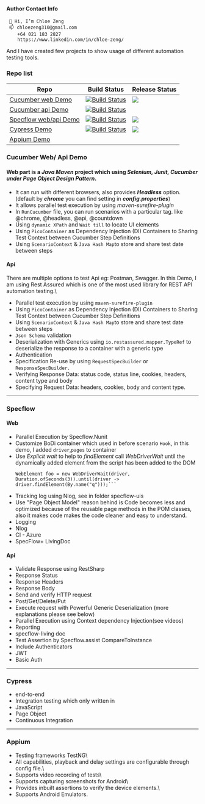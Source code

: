 <!---
chloeboss/chloeboss is a ✨ special ✨ repository because its `README.md` (this file) appears on your GitHub profile.
You can click the Preview link to take a look at your changes.
--->

#### Author Contact Info
```
 👋 Hi, I’m Chloe Zeng
 📫 chloezeng310@gmail.com
    +64 021 183 2827
    https://www.linkedin.com/in/chloe-zeng/
```

And I have created few projects to show usage of different automation testing tools.

### Repo list

| Repo          | Build Status  |Release Status|
| ------------- | ------------- |------------- |
| [Cucumber web Demo](https://github.com/chloeboss/cucumber-bdd-demo)| [![Build Status](https://dev.azure.com/chlozeng/MyFirstProject/_apis/build/status/chloeboss.cucumber-bdd-demo?branchName=master)](https://dev.azure.com/chlozeng/MyFirstProject/_build/latest?definitionId=11&branchName=master) |<a href="https://dev.azure.com/chlozeng/MyFirstProject/_dashboards/dashboard/0b27603f-ca0a-4ddd-a108-85bae3788ac8"><img src="https://vsrm.dev.azure.com/chlozeng/_apis/public/Release/badge/d03ef986-5372-4396-a097-e68e1d803625/14/14"/>|
| [Cucumber api Demo](https://github.com/chloeboss/cucumber-api-demo)| [![Build Status](https://dev.azure.com/chlozeng/MyFirstProject/_apis/build/status/chloeboss.cucumber-api-demo?branchName=develop)](https://dev.azure.com/chlozeng/MyFirstProject/_build/latest?definitionId=13&branchName=develop) ||
| [Specflow web/api Demo](https://github.com/chloeboss/specflow-demo)| [![Build Status](https://dev.azure.com/chlozeng/MyFirstProject/_apis/build/status/chloeboss.specflow-demo?branchName=master)](https://dev.azure.com/chlozeng/MyFirstProject/_build/latest?definitionId=10&branchName=master)|<a href="https://dev.azure.com/chlozeng/MyFirstProject/_dashboards/dashboard/0b27603f-ca0a-4ddd-a108-85bae3788ac8"><img src="https://vsrm.dev.azure.com/chlozeng/_apis/public/Release/badge/d03ef986-5372-4396-a097-e68e1d803625/15/15"/>|
| [Cypress Demo](https://github.com/chloeboss/cypressTest)| [![Build Status](https://dev.azure.com/chlozeng/MyFirstProject/_apis/build/status/chloeboss.cypressTest?branchName=master)](https://dev.azure.com/chlozeng/MyFirstProject/_build/latest?definitionId=9&branchName=master)|<a href="https://dev.azure.com/chlozeng/MyFirstProject/_dashboards/dashboard/0b27603f-ca0a-4ddd-a108-85bae3788ac8"><img src="https://vsrm.dev.azure.com/chlozeng/_apis/public/Release/badge/d03ef986-5372-4396-a097-e68e1d803625/12/12"/>|
|[Appium Demo](https://github.com/chloeboss/appiumTests)|||


### Cucumber Web/ Api Demo
#### Web part is a _Java Maven_ project which using _Selenium, Junit, Cucumber under Page Object Design Pattern_.
* It can run with different browsers, also provides **_Headless_** option.
  (default by **_chrome_** you can find setting in **_config.properties_**)
* It allows parallel test execution by using _maven-surefire-plugin_
* In `RunCucumber` file, you can run scenarios with a particular tag. like @chrome, @headless, @api, @countdown
* Using `dynamic XPath` and `Wait till` to locate UI elements
* Using `PicoContainer` as Dependency Injection (DI) Containers to Sharing Test Context between Cucumber Step Definitions
* Using `ScenarioContext` & `Java Hash Map`to store and share test date between steps


#### Api
There are multiple options to test Api eg: Postman, Swagger. In this Demo, I am using Rest Assured which is one of the most used library for REST API automation testing.\
* Parallel test execution by using `maven-surefire-plugin`
* Using `PicoContainer` as Dependency Injection (DI) Containers to Sharing Test Context between Cucumber Step Definitions
* Using `ScenarioContext` & `Java Hash Map`to store and share test date between steps
* `Json Schema` validation
* Deserialization with Generics using `io.restassured.mapper.TypeRef` to deserialize the response to a container with a generic type
* Authentication
* Specification Re-use by using  `RequestSpecBuilder` or `ResponseSpecBuilder.`
* Verifying Response Data: status code, status line, cookies, headers, content type and body
* Specifying Request Data: headers, cookies, body and content type.

  
---  
### Specflow
#### Web
* Parallel Execution by Specflow.Nunit
* Customize BoDi container which used in before scenario `Hook`, in this demo, I added `driver`,`pages` to container
* Use _Explicit wait_ to help to _findElement_ call _WebDriverWait_ until the dynamically added element from the script has been added to the DOM
  ```
  WebElement foo = new WebDriverWait(driver, Duration.ofSeconds(3)).until(driver -> driver.findElement(By.name("q")));```
* Tracking log using Nlog, see in folder specflow-uis
* Use "Page Object Model" reason behind is Code becomes less and optimized because of the reusable page methods in the POM classes, also it makes code makes the code cleaner and easy to understand.
* Logging
 * Nlog
* CI - Azure
 * SpecFlow+ LivingDoc

#### Api
* Validate Response using RestSharp
 * Response Status
 * Response Headers
 * Response Body
* Send and verify HTTP request
 * Post/Get/Delete/Put
* Execute request with Powerful Generic Deserialization (more explanations please see below)
* Parallel Execution using Context dependency Injection(see videos)
* Reporting
 * specflow-living doc
* Test Assertion by Specflow.assist CompareToInstance
* Include Authenticators
 * JWT
 * Basic Auth

---
### Cypress

* end-to-end
* Integration testing which only written in
* JavaScript
* Page Object
* Continuous Integration

---
### Appium
* Testing frameworks TestNG\
* All capabilities, playback and delay settings are configurable through config file.\
* Supports video recording of tests\
* Supports capturing screenshots for Android\
* Provides inbuilt assertions to verify the device elements.\
* Supports Android Emulators.









